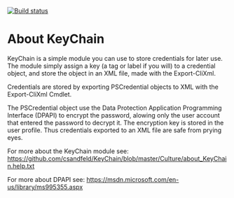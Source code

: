 [![Build status](https://ci.appveyor.com/api/projects/status/275dnejcjtf4vmg3?svg=true)](https://ci.appveyor.com/project/csandfeld/keychain)

# About KeyChain

KeyChain is a simple module you can use to store credentials for later use.
The module simply assign a key (a tag or label if you will) to a credential
object, and store the object in an XML file, made with the Export-CliXml.

Credentials are stored by exporting PSCredential objects to XML with the
Export-CliXml Cmdlet.

The PSCredential object use the Data Protection Application Programming 
Interface (DPAPI) to encrypt the password, alowing only the user account
that entered the password to decrypt it. The encryption key is stored in 
the user profile. Thus credentials exported to an XML file are safe from
prying eyes.

For more about the KeyChain module see:
https://github.com/csandfeld/KeyChain/blob/master/Culture/about_KeyChain.help.txt

For more about DPAPI see:
https://msdn.microsoft.com/en-us/library/ms995355.aspx
